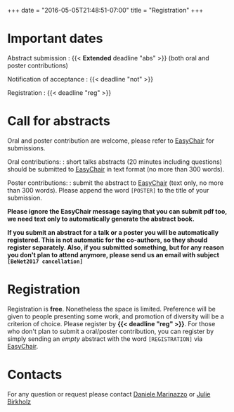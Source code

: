 +++
date = "2016-05-05T21:48:51-07:00"
title = "Registration"
+++


# Important dates

Abstract submission
:   {{< **Extended** deadline "abs" >}} (both oral and poster contributions)

Notification of acceptance
:   {{< deadline "not" >}}

Registration 
:   {{< deadline "reg" >}} 

# Call for abstracts

Oral and poster contribution are welcome, please refer to [EasyChair][1] for
submissions.

Oral contributions:
:   short talks abstracts (20 minutes including questions) should be submitted
to [EasyChair][1] in text format (no more than 300 words).

Poster contributions:
:   submit the abstract to [EasyChair][1] (text only,
no more than 300 words).
Please append the word `[POSTER]` to the title of your submission.

**Please ignore the EasyChair message saying that you can submit pdf too, we need text only to automatically generate the abstract book.**

**If you submit an abstract for a talk or a poster you will be automatically registered. This is not automatic for the co-authors, so they should register separately. Also, if you submitted something, but for any reason you don't plan to attend anymore, please send us an email with subject `[BeNet2017 cancellation]`** 


# Registration

Registration is **free**. Nonetheless the space is limited. Preference will be given to people presenting some work, and promotion of diversity will be a criterion of choice.
Please register by **{{< deadline "reg" >}}**.
For those who don't plan to submit a oral/poster contribution,
you can register by simply sending an *empty* abstract with the
word `[REGISTRATION]` via [EasyChair][1].

[1]: https://easychair.org/conferences/?conf=benet2017 "EasyChair"

# Contacts
 
For any question or request please contact
[Daniele Marinazzo](<mailto:daniele.marinazzo@gmail.com>)
or
[Julie Birkholz](<mailto:Julie.Birkholz@ugent.be >)
